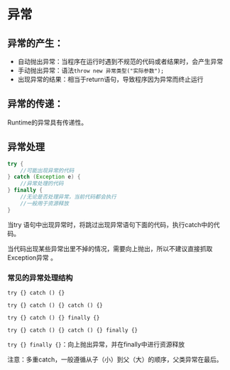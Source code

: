 # 异常

## 异常的产生：

* 自动抛出异常：当程序在运行时遇到不规范的代码或者结果时，会产生异常
* 手动抛出异常：语法`throw new 异常类型("实际参数");`
* 出现异常的结果：相当于return语句，导致程序因为异常而终止运行

## 异常的传递：

Runtime的异常具有传递性。

## 异常处理

```java
try {
    //可能出现异常的代码
} catch (Exception e) {
    //异常处理的代码
} finally {
    //无论是否处理异常，当前代码都会执行
    //一般用于资源释放
}
```

当try 语句中出现异常时，将跳过出现异常语句下面的代码，执行catch中的代码。

当代码出现某些异常出里不掉的情况，需要向上抛出，所以不建议直接抓取Exception异常	。

### 常见的异常处理结构

`try {} catch () {}`

`try {} catch () {} catch () {}`

`try {} catch () {} finally {}`

`try {} catch () {} catch () {} finally {}`

`try {} finally {}`：向上抛出异常，并在finally中进行资源释放

注意：多重catch，一般遵循从子（小）到父（大）的顺序，父类异常在最后。



